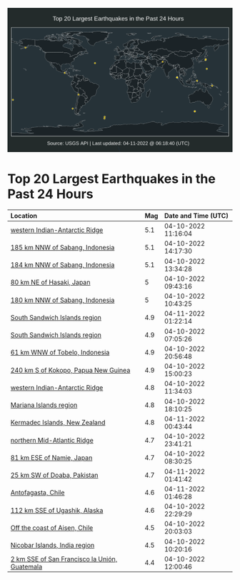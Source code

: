 ![Map](./map.png)

# Top 20 Largest Earthquakes in the Past 24 Hours

| Location | Mag | Date and Time (UTC) |
|:---|:---|:---|
| [western Indian-Antarctic Ridge](https://earthquake.usgs.gov/earthquakes/eventpage/us7000h12j) | 5.1 | 04-10-2022 11:16:04 |
| [185 km NNW of Sabang, Indonesia](https://earthquake.usgs.gov/earthquakes/eventpage/us7000h13t) | 5.1 | 04-10-2022 14:17:30 |
| [184 km NNW of Sabang, Indonesia](https://earthquake.usgs.gov/earthquakes/eventpage/us7000h135) | 5.1 | 04-10-2022 13:34:28 |
| [80 km NE of Hasaki, Japan](https://earthquake.usgs.gov/earthquakes/eventpage/us7000h126) | 5 | 04-10-2022 09:43:16 |
| [180 km NNW of Sabang, Indonesia](https://earthquake.usgs.gov/earthquakes/eventpage/us7000h12f) | 5 | 04-10-2022 10:43:25 |
| [South Sandwich Islands region](https://earthquake.usgs.gov/earthquakes/eventpage/us7000h16j) | 4.9 | 04-11-2022 01:22:14 |
| [South Sandwich Islands region](https://earthquake.usgs.gov/earthquakes/eventpage/us7000h11n) | 4.9 | 04-10-2022 07:05:26 |
| [61 km WNW of Tobelo, Indonesia](https://earthquake.usgs.gov/earthquakes/eventpage/us7000h15q) | 4.9 | 04-10-2022 20:56:48 |
| [240 km S of Kokopo, Papua New Guinea](https://earthquake.usgs.gov/earthquakes/eventpage/us7000h13y) | 4.9 | 04-10-2022 15:00:23 |
| [western Indian-Antarctic Ridge](https://earthquake.usgs.gov/earthquakes/eventpage/us7000h12l) | 4.8 | 04-10-2022 11:34:03 |
| [Mariana Islands region](https://earthquake.usgs.gov/earthquakes/eventpage/us7000h14s) | 4.8 | 04-10-2022 18:10:25 |
| [Kermadec Islands, New Zealand](https://earthquake.usgs.gov/earthquakes/eventpage/us7000h16d) | 4.8 | 04-11-2022 00:43:44 |
| [northern Mid-Atlantic Ridge](https://earthquake.usgs.gov/earthquakes/eventpage/us7000h166) | 4.7 | 04-10-2022 23:41:21 |
| [81 km ESE of Namie, Japan](https://earthquake.usgs.gov/earthquakes/eventpage/us7000h122) | 4.7 | 04-10-2022 08:30:25 |
| [25 km SW of Doaba, Pakistan](https://earthquake.usgs.gov/earthquakes/eventpage/us7000h16s) | 4.7 | 04-11-2022 01:41:42 |
| [Antofagasta, Chile](https://earthquake.usgs.gov/earthquakes/eventpage/us7000h16t) | 4.6 | 04-11-2022 01:46:28 |
| [112 km SSE of Ugashik, Alaska](https://earthquake.usgs.gov/earthquakes/eventpage/ak0224lr0ipu) | 4.6 | 04-10-2022 22:29:29 |
| [Off the coast of Aisen, Chile](https://earthquake.usgs.gov/earthquakes/eventpage/us7000h15f) | 4.5 | 04-10-2022 20:03:03 |
| [Nicobar Islands, India region](https://earthquake.usgs.gov/earthquakes/eventpage/us7000h12d) | 4.5 | 04-10-2022 10:20:16 |
| [2 km SSE of San Francisco la Unión, Guatemala](https://earthquake.usgs.gov/earthquakes/eventpage/us7000h12n) | 4.4 | 04-10-2022 12:00:46 |
